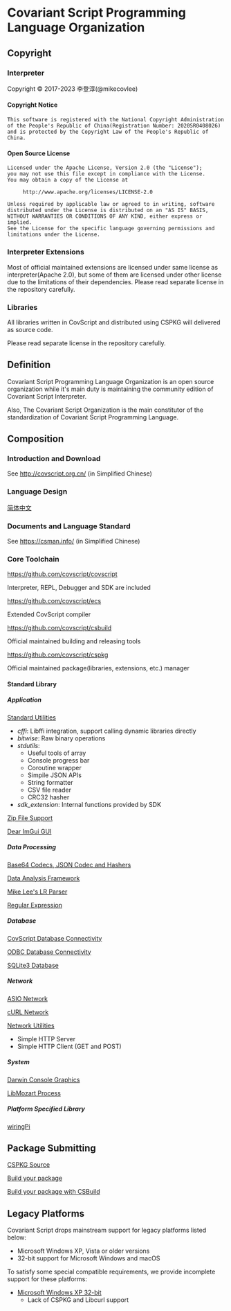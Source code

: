 # Covariant Script Programming Language Organization
## Copyright
### Interpreter
Copyright © 2017-2023 李登淳(@mikecovlee)
#### Copyright Notice
```
This software is registered with the National Copyright Administration
of the People's Republic of China(Registration Number: 2020SR0408026)
and is protected by the Copyright Law of the People's Republic of China.
```
#### Open Source License
```
Licensed under the Apache License, Version 2.0 (the "License");
you may not use this file except in compliance with the License.
You may obtain a copy of the License at

     http://www.apache.org/licenses/LICENSE-2.0

Unless required by applicable law or agreed to in writing, software
distributed under the License is distributed on an "AS IS" BASIS,
WITHOUT WARRANTIES OR CONDITIONS OF ANY KIND, either express or implied.
See the License for the specific language governing permissions and
limitations under the License.
```
### Interpreter Extensions
Most of official maintained extensions are licensed under same license as interpreter(Apache 2.0), but some of them are licensed under other license due to the limitations of their dependencies. Please read separate license in the repository carefully.
### Libraries
All libraries written in CovScript and distributed using CSPKG will delivered as source code.

Please read separate license in the repository carefully.
## Definition
Covariant Script Programming Language Organization is an open source organization while it's main duty is maintaining the community edition of Covariant Script Interpreter.

Also, The Covariant Script Organization is the main constitutor of the standardization of Covariant Script Programming Language.

## Composition
### Introduction and Download
See http://covscript.org.cn/ (in Simplified Chinese)
### Language Design
[简体中文](./Language-zh.md)
### Documents and Language Standard
See https://csman.info/ (in Simplified Chinese)
### Core Toolchain
https://github.com/covscript/covscript

Interpreter, REPL, Debugger and SDK are included

https://github.com/covscript/ecs

Extended CovScript compiler

https://github.com/covscript/csbuild

Official maintained building and releasing tools

https://github.com/covscript/cspkg

Official maintained package(libraries, extensions, etc.) manager 

#### Standard Library
##### Application

[Standard Utilities](https://github.com/covscript/stdutils)
 + *cffi*: Libffi integration, support calling dynamic libraries directly
 + *bitwise*: Raw binary operations
 + *stdutils*:
   + Useful tools of array
   + Console progress bar
   + Coroutine wrapper
   + Simpile JSON APIs
   + String formatter
   + CSV file reader
   + CRC32 hasher
 + *sdk_extension*: Internal functions provided by SDK

[Zip File Support](https://github.com/covscript/covscript-zip)

[Dear ImGui GUI](https://github.com/covscript/covscript-imgui)

##### Data Processing

[Base64 Codecs, JSON Codec and Hashers](https://github.com/covscript/covscript-codec)

[Data Analysis Framework](https://github.com/covscript/covanalysis)

[Mike Lee's LR Parser](https://github.com/mikecovlee/parsergen)

[Regular Expression](https://github.com/covscript/covscript-regex)

##### Database

[CovScript Database Connectivity](https://github.com/covscript/csdbc)

[ODBC Database Connectivity](https://github.com/covscript/covscript-database)

[SQLite3 Database](https://github.com/covscript/covscript-sqlite)

##### Network

[ASIO Network](https://github.com/covscript/covscript-network)

[cURL Network](https://github.com/covscript/covscript-curl)

[Network Utilities](https://github.com/covscript/netutils)
 + Simple HTTP Server
 + Simple HTTP Client (GET and POST)

##### System

[Darwin Console Graphics](https://github.com/covscript/covscript-darwin)

[LibMozart Process](https://github.com/covscript/covscript-process)

##### Platform Specified Library

[wiringPi](https://github.com/covscript/covscript-wiringpi)

## Package Submitting

[CSPKG Source](https://github.com/covscript/cspkg-sources)

[Build your package](https://github.com/covscript/cspkg#build-your-package)

[Build your package with CSBuild](https://github.com/covscript/csbuild#build-your-package-with-csbuild)

## Legacy Platforms

Covariant Script drops mainstream support for legacy platforms listed below:
+ Microsoft Windows XP, Vista or older versions
+ 32-bit support for Microsoft Windows and macOS

To satisfy some special compatible requirements, we provide incomplete support for these platforms:
+ [Microsoft Windows XP 32-bit](https://github.com/covscript-archives/legacy_windows_support/)
  + Lack of CSPKG and Libcurl support
